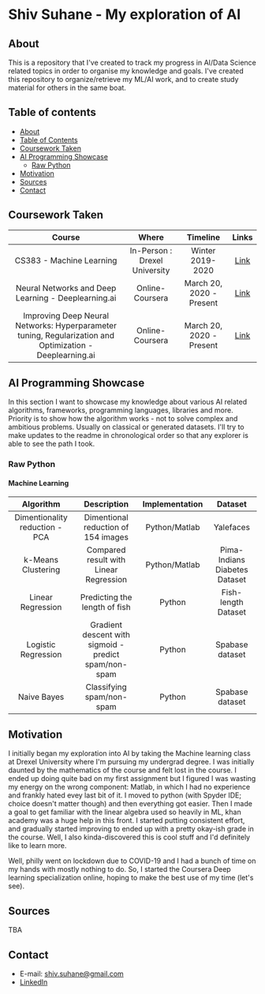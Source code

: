 # Shiv Suhane - My exploration of AI

## About
This is a repository that I've created to track my progress in AI/Data Science related topics in order to organise my knowledge and goals. I've created this repository to organize/retrieve my ML/AI work, and to create study material for others in the same boat.

## Table of contents
- [About](#about)
- [Table of Contents](#table-of-contents)
- [Coursework Taken](#coursework-taken)
- [AI Programming Showcase](#ai-programming-showcase)
	+ [Raw Python](#raw-python)
- [Motivation](#motivation)
- [Sources](#sources)
- [Contact](#contact)

## Coursework Taken
| Course  | Where | Timeline | Links |
| :---: | :---: | :---: | :---: |
| CS383 - Machine Learning | In-Person : Drexel University | Winter 2019-2020 | [Link](http://catalog.drexel.edu/search/?P=CS%20383) |
| Neural Networks and Deep Learning - Deeplearning.ai | Online-Coursera | March 20, 2020 - Present | [Link](https://www.coursera.org/learn/neural-networks-deep-learning/) |
| Improving Deep Neural Networks: Hyperparameter tuning, Regularization and Optimization - Deeplearning.ai | Online-Coursera | March 20, 2020 - Present | [Link](https://www.coursera.org/learn/deep-neural-network?specialization=deep-learning) |


## AI Programming Showcase
In this section I want to showcase my knowledge about various AI related algorithms, frameworks, programming languages, libraries and more. Priority is to show how the algorithm works - not to solve complex and ambitious problems. Usually on classical or generated datasets. I'll try to make updates to the readme in chronological order so that any explorer is able to see the path I took.

### Raw Python

#### Machine Learning
| Algorithm  | Description | Implementation | Dataset 
| :---: | :---: | :---: | :---: 
| Dimentionality reduction - PCA | Dimentional reduction of 154 images | Python/Matlab | Yalefaces | 18.04.2017 
| k-Means Clustering | Compared result with Linear Regression |  Python/Matlab  | Pima-Indians Diabetes Dataset 
| Linear Regression | Predicting the length of fish| Python | Fish-length Dataset
| Logistic Regression | Gradient descent with sigmoid - predict spam/non-spam  | Python | Spabase dataset
| Naive Bayes | Classifying spam/non-spam | Python  | Spabase dataset

## Motivation
I initially began my exploration into AI by taking the Machine learning class at Drexel University where I'm pursuing my undergrad degree. I was initially daunted by the mathematics of the course and felt lost in the course. I ended up doing quite bad on my first assignment but I figured I was wasting my energy on the wrong component: Matlab, in which I had no experience and frankly hated evey last bit of it. I moved to python (with Spyder IDE; choice doesn't matter though) and then everything got easier. Then I made a goal to get familiar with the linear algebra used so heavily in ML, khan academy was a huge help in this front. I started putting consistent effort, and gradually started improving to ended up with a pretty okay-ish grade in the course. Well, I also kinda-discovered this is cool stuff and I'd definitely like to learn more. 

Well, philly went on lockdown due to COVID-19 and I had a bunch of time on my hands with mostly nothing to do. So, I started  the Coursera Deep learning specialization online, hoping to make the best use of my time (let's see).

## Sources
TBA

## Contact
- E-mail: shiv.suhane@gmail.com
- [LinkedIn](https://www.linkedin.com/in/shivansh-suhane/)

